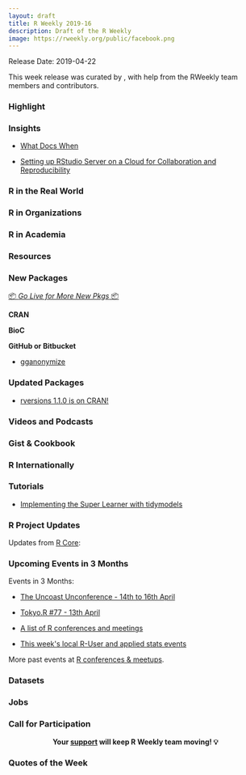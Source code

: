 ```yaml
---
layout: draft
title: R Weekly 2019-16
description: Draft of the R Weekly
image: https://rweekly.org/public/facebook.png
---
```


Release Date: 2019-04-22

This week release was curated by [](), with help from the RWeekly team members and contributors. 

###  Highlight



### Insights

+ [What Docs When](http://third-bit.com/2019/04/16/what-docs-when.html)

+ [Setting up RStudio Server on a Cloud for Collaboration and Reproducibility ](https://rviews.rstudio.com/2019/04/17/setting-up-rstudio-server-on-a-cloud-with-linux/)

### R in the Real World



###  R in Organizations



###  R in Academia



###  Resources



###  New Packages

<p class="added-hostname"><a href="https://rweekly.org/live" target="_blank" class="externalLink">📦 <i>Go Live for More New Pkgs</i> 📦</a></p>

**CRAN**



**BioC**



**GitHub or Bitbucket**

+ [gganonymize](https://github.com/EmilHvitfeldt/gganonymize)


### Updated Packages

+ [rversions 1.1.0 is on CRAN!](https://blog.r-hub.io/2019/04/15/rversions-1-1-0/)


###  Videos and Podcasts



### Gist & Cookbook



### R Internationally



###  Tutorials

+ [Implementing the Super Learner with tidymodels](https://www.alexpghayes.com/blog/implementing-the-super-learner-with-tidymodels/)

<!--<div class="post-more-begi
n></div><div class="post-more-end"></div>-->

###  R Project Updates

Updates from [R Core](http://developer.r-project.org/blosxom.cgi/R-devel/NEWS):


###  Upcoming Events in 3 Months

Events in 3 Months:

+ [The Uncoast Unconference - 14th to 16th April](http://uuconf.rbind.io/)

+ [Tokyo.R #77 - 13th April](https://tokyor.connpass.com/event/125793/)

+ [A list of R conferences and meetings](https://jumpingrivers.github.io/meetingsR/events.html)

+ [This week's local R-User and applied stats events](https://community.rstudio.com/c/irl)

More past events at [R conferences & meetups](https://conf.rweekly.org).

### Datasets




### Jobs




###  Call for Participation


<p class="hide-support added-hostname support-rweekly" style="text-align: center;font-weight: bold;">Your <a class="non-visited externalLink" href="https://www.patreon.com/rweekly" onclick="pas(this)">support</a> will keep R Weekly team moving! 💡</p>

###  Quotes of the Week

